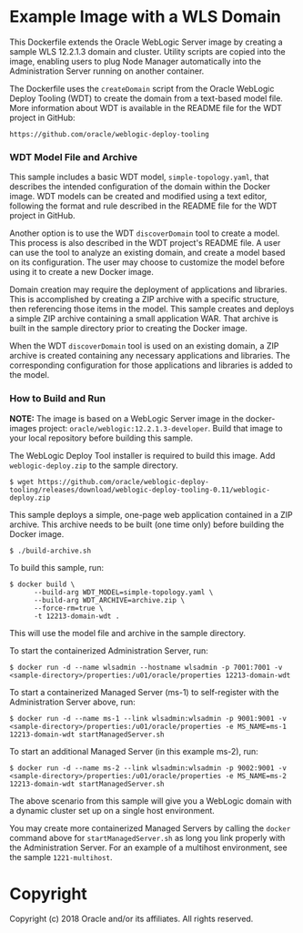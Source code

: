 Example Image with a WLS Domain
===============================
This Dockerfile extends the Oracle WebLogic Server image by creating a sample WLS 12.2.1.3 domain and cluster. Utility scripts are copied into the image, enabling users to plug Node Manager automatically into the Administration Server running on another container.

The Dockerfile uses the `createDomain` script from the Oracle WebLogic Deploy Tooling (WDT) to create the domain from a text-based model file. More information about WDT is available in the README file for the WDT project in GitHub:

`https://github.com/oracle/weblogic-deploy-tooling`

### WDT Model File and Archive

This sample includes a basic WDT model, `simple-topology.yaml`, that describes the intended configuration of the domain within the Docker image. WDT models can be created and modified using a text editor, following the format and rule described in the README file for the WDT project in GitHub.

Another option is to use the WDT `discoverDomain` tool to create a model. This process is also described in the WDT project's README file. A user can use the tool to analyze an existing domain, and create a model based on its configuration. The user may choose to customize the model before using it to create a new Docker image.

Domain creation may require the deployment of applications and libraries. This is accomplished by creating a ZIP archive with a specific structure, then referencing those items in the model. This sample creates and deploys a simple ZIP archive containing a small application WAR. That archive is built in the sample directory prior to creating the Docker image.

When the WDT `discoverDomain` tool is used on an existing domain, a ZIP archive is created containing any necessary applications and libraries. The corresponding configuration for those applications and libraries is added to the model.

### How to Build and Run

**NOTE:** The image is based on a WebLogic Server image in the docker-images project: `oracle/weblogic:12.2.1.3-developer`. Build that image to your local repository before building this sample.

The WebLogic Deploy Tool installer is required to build this image. Add `weblogic-deploy.zip` to the sample directory.

    $ wget https://github.com/oracle/weblogic-deploy-tooling/releases/download/weblogic-deploy-tooling-0.11/weblogic-deploy.zip

This sample deploys a simple, one-page web application contained in a ZIP archive. This archive needs to be built (one time only) before building the Docker image.

    $ ./build-archive.sh

To build this sample, run:

    $ docker build \
          --build-arg WDT_MODEL=simple-topology.yaml \
          --build-arg WDT_ARCHIVE=archive.zip \
          --force-rm=true \
          -t 12213-domain-wdt .

This will use the model file and archive in the sample directory.

To start the containerized Administration Server, run:

    $ docker run -d --name wlsadmin --hostname wlsadmin -p 7001:7001 -v <sample-directory>/properties:/u01/oracle/properties 12213-domain-wdt

To start a containerized Managed Server (ms-1) to self-register with the Administration Server above, run:

    $ docker run -d --name ms-1 --link wlsadmin:wlsadmin -p 9001:9001 -v <sample-directory>/properties:/u01/oracle/properties -e MS_NAME=ms-1 12213-domain-wdt startManagedServer.sh

To start an additional Managed Server (in this example ms-2), run:

    $ docker run -d --name ms-2 --link wlsadmin:wlsadmin -p 9002:9001 -v <sample-directory>/properties:/u01/oracle/properties -e MS_NAME=ms-2 12213-domain-wdt startManagedServer.sh

The above scenario from this sample will give you a WebLogic domain with a dynamic cluster set up on a single host environment.

You may create more containerized Managed Servers by calling the `docker` command above for `startManagedServer.sh` as long you link properly with the Administration Server. For an example of a multihost environment, see the sample `1221-multihost`.

# Copyright
Copyright (c) 2018 Oracle and/or its affiliates. All rights reserved.
